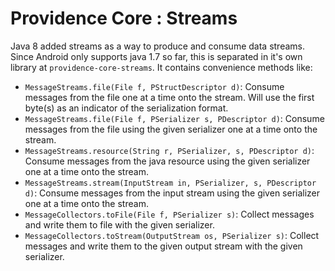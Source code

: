 Providence Core : Streams
=========================

Java 8 added streams as a way to produce and consume data streams. Since
Android only supports java 1.7 so far, this is separated in it's own library
at `providence-core-streams`. It contains convenience methods like:

* `MessageStreams.file(File f, PStructDescriptor d)`: Consume messages from
  the file one at a time onto the stream. Will use the first byte(s) as an
  indicator of the serialization format.
* `MessageStreams.file(File f, PSerializer s, PDescriptor d)`: Consume
  messages from the file using the given serializer one at a time onto the
  stream.
* `MessageStreams.resource(String r, PSerializer, s, PDescriptor d)`: Consume
  messages from the java resource using the given serializer one at a time
  onto the stream.
* `MessageStreams.stream(InputStream in, PSerializer, s, PDescriptor d)`: Consume
  messages from the input stream using the given serializer one at a time
  onto the stream.
* `MessageCollectors.toFile(File f, PSerializer s)`: Collect messages and write
  them to file with the given serializer.
* `MessageCollectors.toStream(OutputStream os, PSerializer s)`: Collect
  messages and write them to the given output stream with the given serializer.
